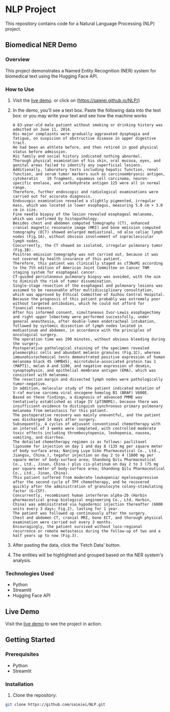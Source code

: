 # NLP Project

This repository contains code for a Natural Language Processing (NLP) project.

## Biomedical NER Demo

### Overview
This project demonstrates a Named Entity Recognition (NER) system for biomedical text using the Hugging Face API.

### How to Use
1. Visit the [live demo](https://saieiei.github.io/NLP/). or click on (https://saieiei.github.io/NLP/)
2. In the demo, you'll see a text box. Paste the following data into the text box: or you may write your text and see how the machine works

    ```plaintext
    A 63-year-old male patient without smoking or drinking history was admitted on June 11, 2014.
    His major complaints were gradually aggravated dysphagia and fatigue, on suspicion of obstructive disease in upper digestive tract.
    He had been an athlete before, and then retired in good physical status before admission.
    His family and social history indicated nothing abnormal.
    Thorough physical examination of his skin, oral mucosa, eyes, and genital areas failed to identify any superficial lesions.
    Additionally, laboratory tests including hepatic function, renal function, and serum tumor markers such as carcinoembryonic antigen, cytokeratin    19 fragment, squamous cell carcinoma, neuron-specific enolase, and carbohydrate antigen 125 were all in normal range.
    Therefore, further endoscopic and radiological examinations were carried out for accurate diagnosis.
    Endoscopic examination revealed a slightly pigmented, irregular mass, which was located in lower esophagus, measuring 5.0 cm × 3.0 cm in size.
    Fine needle biopsy of the lesion revealed esophageal melanoma, which was confirmed by histopathology.
    Besides chest and abdomen computed tomography (CT), enhanced cranial magnetic resonance image (MRI) and bone emission computed tomography (ECT) showed enlarged mediastinal, nd also celiac lymph nodes (Fig.1A), without obvious involvement of supraclavicular lymph nodes.
    Concurrently, the CT showed an isolated, irregular pulmonary tumor (Fig.1B).
    Positron emission tomography was not carried out, because it was not covered by health insurance of this patient.
    Therefore, this patient was clinically staged as cT3NxM1 according to the 7th edition of American Joint Committee on Cancer TNM staging system for esophageal cancer.
    CT-guided percutaneous pulmonary biopsy was avoided, with the aim to diminish the risk of tumor dissemination.
    Single-stage resection of the esophageal and pulmonary lesions was assumed to be reasonable after multidisciplinary consultation, which was approved by Ethical Committee of Xuzhou Central Hospital.
    Because the prognosis of this patient probably was extremely poor without targeted antibodies, which he could not afford for financial reasons.
    After his informed consent, simultaneous Ivor-Lewis esophagectomy and right upper lobectomy were performed successfully, under general anesthesia, after double-lumen endotracheal intubation, followed by systemic dissection of lymph nodes located in mediastinum and abdomen, in accordance with the principles of oncological surgery.
    The operation time was 290 minutes, without obvious bleeding during the surgery.
    Postoperative pathological staining of the specimen revealed pleomorphic cells and abundant melanin granules (Fig.1C), whereas immunohistochemical tests demonstrated positive expression of human melanoma black 45 (HMB45), microtubule-associated protein tau 1 (MAPT1), melan A and S100, and negative expression of desmin, synaptophysin, and epithelial membrane antigen (EMA), which was consistent with melanoma.
    The resection margin and dissected lymph nodes were pathologically tumor-negative.
    In addition, molecular study of the patient indicated mutation of V-raf murine sarcoma viral oncogene homolog B1 (BRAF) V600E.
    Based on these findings, a diagnosis of advanced PMME was tentatively established as stage IV (pT3N0M1), because there was insufficient evidence to distinguish synchronous primary pulmonary melanoma from metastasis for this patient.
    The postoperative recovery was mainly uneventful, and the patient was discharged 14 days after surgery.
    Subsequently, 4 cycles of adjuvant conventional chemotherapy with an interval of 3 weeks were completed, with controlled moderate toxic effects including thrombocytopenia, leukopenia, nausea, vomiting, and diarrhea.
    The detailed chemotherapy regimen is as follows: paclitaxel liposome for injection on day 1 and day 8 (135 mg per square meter of body surface area; Nanjing Luye Sike Pharmaceutical Co., Ltd., Jiangsu, China.), tegafur injection on day 2 to 4 (1000 mg per square meter of body-surface area; Shandong Qilu Pharmaceutical     Co., Ltd., Jinan, China.) plus cis-platinum on day 2 to 3 (75 mg per square meter of body-surface area; Shandong Qilu Pharmaceutical Co., Ltd., Jinan, China).
    This patient suffered from moderate leukopenia/ myelosuppression after the second cycle of TPF chemotherapy, and he recovered quickly after the administration of granulocyte colony-stimulating factor (G-CSF).
    Concurrently, recombinant human interferon alpha-2b (Harbin pharmaceutical group biological engineering Co., Ltd, Harbin, China) was administrated via hypodermic injection thereafter (6000 units every 3 days; Fig.2), lasting for 1 year.
    The patient was followed up continuously after the surgery.
    Chest and abdomen CT, cranial MRI, bone ECT, and thorough physical examination were carried out every 3 months.
    Encouragingly, the patient survived without loco-regional recurrence or remote metastasis during the follow-up of two and a half years up to now (Fig.3).
    ```

3. After pasting the data, click the 'Fetch Data' button.
4. The entities will be highlighted and grouped based on the NER system's analysis.

### Technologies Used
- Python
- Streamlit
- Hugging Face API

## Live Demo
Visit the [live demo](https://saieiei.github.io/NLP/) to see the project in action.

## Getting Started

### Prerequisites
- Python
- Streamlit

### Installation
1. Clone the repository:

```bash
git clone https://github.com/saieiei/NLP.git
